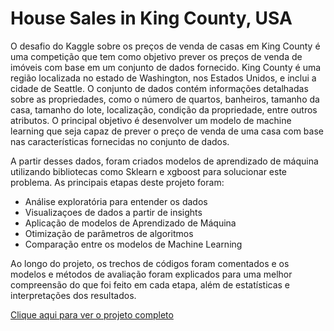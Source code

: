 # House Sales in King County, USA

O desafio do Kaggle sobre os preços de venda de casas em King County é uma competição que tem como objetivo prever os preços de venda de imóveis com base em um conjunto de dados fornecido. King County é uma região localizada no estado de Washington, nos Estados Unidos, e inclui a cidade de Seattle. O conjunto de dados contém informações detalhadas sobre as propriedades, como o número de quartos, banheiros, tamanho da casa, tamanho do lote, localização, condição da propriedade, entre outros atributos. O principal objetivo é desenvolver um modelo de machine learning que seja capaz de prever o preço de venda de uma casa com base nas características fornecidas no conjunto de dados. 

A partir desses dados, foram criados modelos de aprendizado de máquina utilizando bibliotecas como Sklearn e xgboost para solucionar este problema. As principais etapas deste projeto foram:

- Análise exploratória para entender os dados
- Visualizaçoes de dados a partir de insights
- Aplicação de modelos de Aprendizado de Máquina
- Otimização de parâmetros de algoritmos
- Comparação entre os modelos de Machine Learning

Ao longo do projeto, os trechos de códigos foram comentados e os modelos e métodos de avaliação foram explicados para uma melhor compreensão do que foi feito em cada etapa, além de estatísticas e interpretações dos resultados. 

[Clique aqui para ver o projeto completo]( https://bit.ly/3Xe587a)

